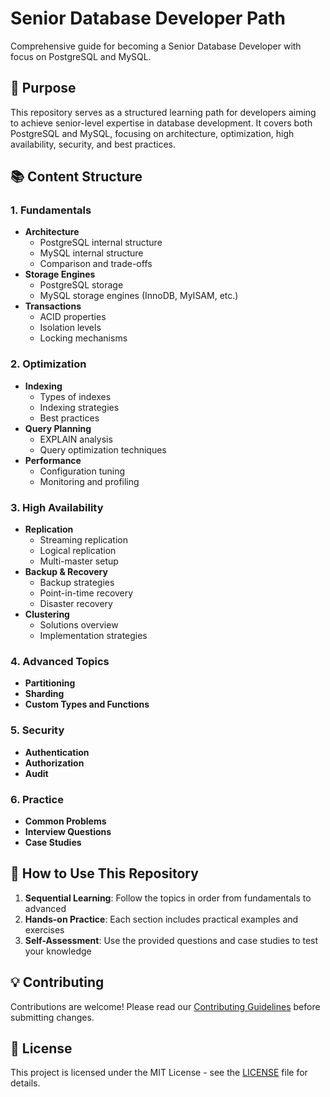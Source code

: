# Senior Database Developer Path

Comprehensive guide for becoming a Senior Database Developer with focus on PostgreSQL and MySQL.

## 🎯 Purpose
This repository serves as a structured learning path for developers aiming to achieve senior-level expertise in database development. It covers both PostgreSQL and MySQL, focusing on architecture, optimization, high availability, security, and best practices.

## 📚 Content Structure

### 1. Fundamentals
- **Architecture**
  - PostgreSQL internal structure
  - MySQL internal structure
  - Comparison and trade-offs
- **Storage Engines**
  - PostgreSQL storage
  - MySQL storage engines (InnoDB, MyISAM, etc.)
- **Transactions**
  - ACID properties
  - Isolation levels
  - Locking mechanisms

### 2. Optimization
- **Indexing**
  - Types of indexes
  - Indexing strategies
  - Best practices
- **Query Planning**
  - EXPLAIN analysis
  - Query optimization techniques
- **Performance**
  - Configuration tuning
  - Monitoring and profiling

### 3. High Availability
- **Replication**
  - Streaming replication
  - Logical replication
  - Multi-master setup
- **Backup & Recovery**
  - Backup strategies
  - Point-in-time recovery
  - Disaster recovery
- **Clustering**
  - Solutions overview
  - Implementation strategies

### 4. Advanced Topics
- **Partitioning**
- **Sharding**
- **Custom Types and Functions**

### 5. Security
- **Authentication**
- **Authorization**
- **Audit**

### 6. Practice
- **Common Problems**
- **Interview Questions**
- **Case Studies**

## 🚀 How to Use This Repository

1. **Sequential Learning**: Follow the topics in order from fundamentals to advanced
2. **Hands-on Practice**: Each section includes practical examples and exercises
3. **Self-Assessment**: Use the provided questions and case studies to test your knowledge

## 💡 Contributing

Contributions are welcome! Please read our [Contributing Guidelines](CONTRIBUTING.md) before submitting changes.

## 📖 License

This project is licensed under the MIT License - see the [LICENSE](LICENSE) file for details.